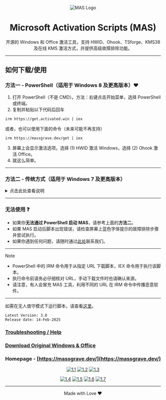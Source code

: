<p align="center"><img src="https://massgrave.dev/img/logo_small.png" alt="MAS Logo"></p>

<h1 align="center">Microsoft Activation Scripts (MAS)</h1>

<p align="center">开源的 Windows 和 Office 激活工具，支持 HWID、Ohook、TSforge、KMS38 及在线 KMS 激活方式，并提供高级故障排除功能。</p>

<hr>
  
## 如何下载/使用

### 方法一 - PowerShell（适用于 Windows 8 及更高版本）❤️

1. 打开 PowerShell（不是 CMD）。方法：右键点击开始菜单，选择 PowerShell 或终端。
2. 复制并粘贴以下代码后回车
```
irm https://get.activated.win | iex
```
或者，也可以使用下面的命令（未来可能不再支持）
```
irm https://massgrave.dev/get | iex
```
3. 屏幕上会显示激活选项。选择 (1) HWID 激活 Windows，选择 (2) Ohook 激活 Office。
4. 就这么简单。

---

### 方法二 - 传统方式（适用于 Windows 7 及更高版本）

<details>
  <summary>点击此处查看说明</summary>

1. 使用以下链接下载文件：  
`https://github.com/massgravel/Microsoft-Activation-Scripts/archive/refs/heads/master.zip`  
或  
`https://git.activated.win/massgrave/Microsoft-Activation-Scripts/archive/master.zip`
2. 右键点击下载好的 zip 文件并解压
3. 在解压后的文件夹中，找到名为 `All-In-One-Version` 的文件夹
4. 运行名为 `MAS_AIO.cmd` 的文件
5. 将会显示激活选项，请按照屏幕上的指示操作
6. 就这么简单。

</details>

---

### 无法使用 ❓

- 如果你**无法通过 PowerShell 启动 MAS**，请参考上面的**方法二**。
- 如果 MAS 启动后脚本出现错误，请检查屏幕上蓝色字体提示的故障排除步骤并尝试执行。
- 如果你遇到任何问题，请随时通过[此处](https://massgrave.dev/troubleshoot)联系我们。

---

> [!NOTE]
>
> - PowerShell 中的 IRM 命令用于从指定 URL 下载脚本，IEX 命令用于执行该脚本。
> - 执行命令前请务必仔细核对 URL，手动下载文件时也请确认来源。
> - 请注意，有人会冒充 MAS 工具，利用不同的 URL 在 IRM 命令中传播恶意软件。

---

如需在无人值守模式下运行脚本，请查看[这里](https://massgrave.dev/command_line_switches)。
```
Latest Version: 3.0
Release date: 14-Feb-2025
```

### [Troubleshooting / Help](https://massgrave.dev/troubleshoot)
### [Download Original Windows & Office](https://massgrave.dev/genuine-installation-media)
### Homepage - [https://massgrave.dev/](https://massgrave.dev/)

<div align="center">
  
[![1.1]][1]
[![1.2]][2]
[![1.3]][3]

</div>

<div align="center">
  
[![1.4]][4]
[![1.5]][5]
[![1.6]][6]
[![1.7]][7]

</div>

[1.1]: https://massgrave.dev/img/logo_github.png (GitHub)
[1.2]: https://massgrave.dev/img/logo_azuredevops.png (AzureDevOps)
[1.3]: https://massgrave.dev/img/logo_gitea.png (Self-hosted Git)

[1.4]: https://massgrave.dev/img/logo_discord.png (Chat with us without signup)
[1.5]: https://massgrave.dev/img/logo_reddit.png (Reddit)
[1.6]: https://massgrave.dev/img/logo_bluesky.png (Bluesky)
[1.7]: https://massgrave.dev/img/logo_x.png (Twitter)

[1]: https://github.com/massgravel/Microsoft-Activation-Scripts
[2]: https://dev.azure.com/massgrave/_git/Microsoft-Activation-Scripts
[3]: https://git.activated.win/massgrave/Microsoft-Activation-Scripts
[4]: https://discord.gg/j2yFsV5ZVC
[5]: https://www.reddit.com/r/MAS_Activator
[6]: https://bsky.app/profile/massgrave.dev
[7]: https://twitter.com/massgravel

---

<p align="center">Made with Love ❤️</p>
